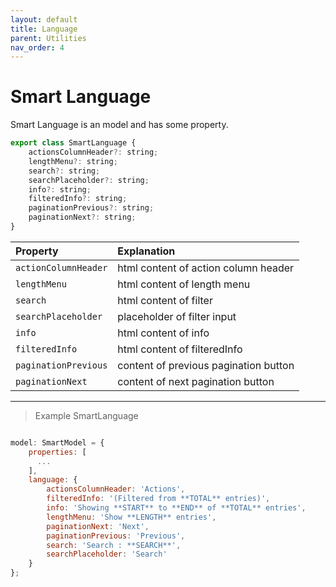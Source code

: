 ```yaml
---
layout: default
title: Language
parent: Utilities
nav_order: 4
---
```



# Smart Language

Smart Language is an model and has some property.

```javascript
export class SmartLanguage {
    actionsColumnHeader?: string;
    lengthMenu?: string;
    search?: string;
    searchPlaceholder?: string;
    info?: string;
    filteredInfo?: string;
    paginationPrevious?: string;
    paginationNext?: string;
}
```

| Property  | Explanation                          |
|:----------|:-------------------------------------|
| `actionColumnHeader`    | html content of action column header   |
| `lengthMenu`      | html content of length menu                   |
| `search`      | html content of filter               |
| `searchPlaceholder`      |  placeholder of filter input                |
| `info`      | html content of info               |
| `filteredInfo`      | html content of filteredInfo               |
| `paginationPrevious`      | content of previous pagination button                |
| `paginationNext`      | content of next pagination button                |

---

> Example SmartLanguage

```javascript

model: SmartModel = {
    properties: [
      ...
    ],
    language: {
        actionsColumnHeader: 'Actions',
        filteredInfo: '(Filtered from **TOTAL** entries)',
        info: 'Showing **START** to **END** of **TOTAL** entries',
        lengthMenu: 'Show **LENGTH** entries',
        paginationNext: 'Next',
        paginationPrevious: 'Previous',
        search: 'Search : **SEARCH**',
        searchPlaceholder: 'Search'
    }
};
```
